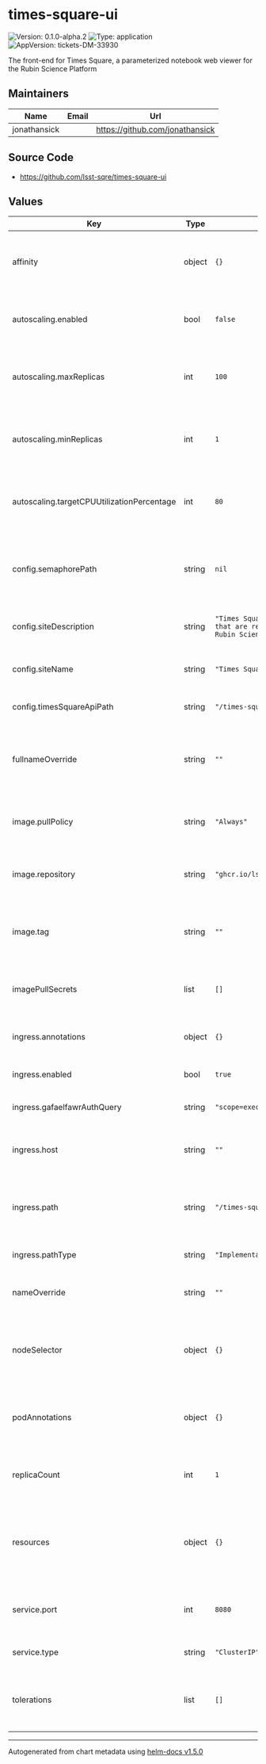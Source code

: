 # times-square-ui

![Version: 0.1.0-alpha.2](https://img.shields.io/badge/Version-0.1.0--alpha.2-informational?style=flat-square) ![Type: application](https://img.shields.io/badge/Type-application-informational?style=flat-square) ![AppVersion: tickets-DM-33930](https://img.shields.io/badge/AppVersion-tickets--DM--33930-informational?style=flat-square)

The front-end for Times Square, a parameterized notebook web viewer for the Rubin Science Platform

## Maintainers

| Name | Email | Url |
| ---- | ------ | --- |
| jonathansick |  | https://github.com/jonathansick |

## Source Code

* <https://github.com/lsst-sqre/times-square-ui>

## Values

| Key | Type | Default | Description |
|-----|------|---------|-------------|
| affinity | object | `{}` | Affinity rules for the times-square-ui deployment pod |
| autoscaling.enabled | bool | `false` | Enable autoscaling of times-square-ui deployment |
| autoscaling.maxReplicas | int | `100` | Maximum number of times-square-ui deployment pods |
| autoscaling.minReplicas | int | `1` | Minimum number of times-square-ui deployment pods |
| autoscaling.targetCPUUtilizationPercentage | int | `80` | Target CPU utilization of times-square-ui deployment pods |
| config.semaphorePath | string | `nil` | Semaphore API URL root (default is no Semaphore integration) |
| config.siteDescription | string | `"Times Square hosts Jupyter Notebooks that are rendered on the fly on the Rubin Science Platform."` | Description, used in HTML metadata |
| config.siteName | string | `"Times Square"` | Name, used in the HTML header |
| config.timesSquareApiPath | string | `"/times-square/api"` | Times Square API URL root |
| fullnameOverride | string | `""` | Override the full name for resources (includes the release name) |
| image.pullPolicy | string | `"Always"` | Pull policy for the times-square-ui image |
| image.repository | string | `"ghcr.io/lsst-sqre/times-square-ui"` | Image to use in the times-square-ui deployment |
| image.tag | string | `""` | Overrides the image tag whose default is the chart appVersion. |
| imagePullSecrets | list | `[]` | Secret names to use for all Docker pulls |
| ingress.annotations | object | `{}` | Additional annotations for the ingress rule |
| ingress.enabled | bool | `true` | Create an ingress resource |
| ingress.gafaelfawrAuthQuery | string | `"scope=exec:notebook&auth_type=basic"` | Gafaelfawr auth query string |
| ingress.host | string | `""` | Hostname of the deployment to run behind |
| ingress.path | string | `"/times-square"` | URL path to dispatch to the times-square-ui deployment pod |
| ingress.pathType | string | `"ImplementationSpecific"` | Path type for the ingress rule |
| nameOverride | string | `""` | Override the base name for resources |
| nodeSelector | object | `{}` | Node selection rules for the times-square-ui deployment pod |
| podAnnotations | object | `{}` | Annotations for the times-square-ui deployment pod |
| replicaCount | int | `1` | Number of web deployment pods to start |
| resources | object | `{}` | Resource limits and requests for the times-square-ui deployment pod |
| service.port | int | `8080` | Port of the service to create and map to the ingress |
| service.type | string | `"ClusterIP"` | Type of service to create |
| tolerations | list | `[]` | Tolerations for the times-square-ui deployment pod |

----------------------------------------------
Autogenerated from chart metadata using [helm-docs v1.5.0](https://github.com/norwoodj/helm-docs/releases/v1.5.0)
